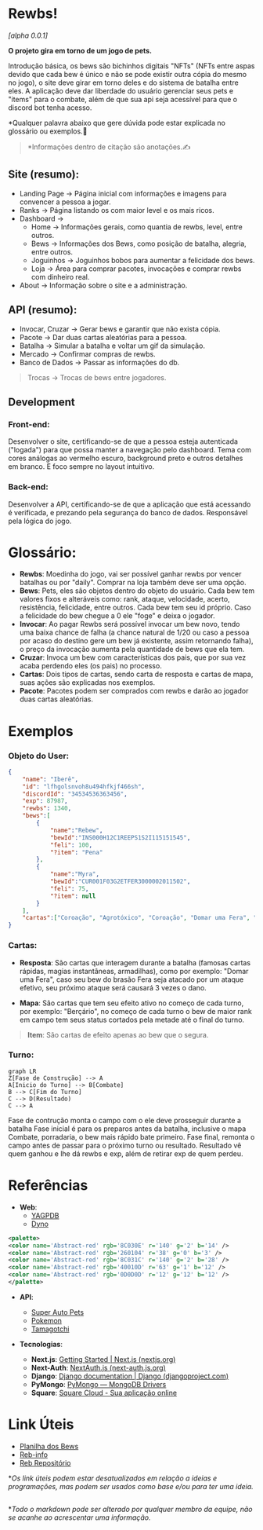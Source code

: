 # Rewbs! 
*[alpha 0.0.1]*

**O projeto gira em torno de um jogo de pets.**

Introdução básica, os bews são bichinhos digitais "NFTs" (NFTs entre aspas devido que cada bew é único e não se pode existir outra cópia do mesmo no jogo), o site deve girar em torno deles e do sistema de batalha entre eles. A aplicação deve dar liberdade do usuário gerenciar seus pets e "items" para o combate, além de que sua api seja acessível para que o discord bot tenha acesso.

*Qualquer palavra abaixo que gere dúvida pode estar explicada no glossário ou exemplos.🙂
>*Informações dentro de citação são anotações.✍

## Site (resumo):
- Landing Page -> Página inicial com informações e imagens para convencer a pessoa a jogar.
- Ranks -> Página listando os com maior level e os mais ricos.
- Dashboard ->
	 - Home -> Informações gerais, como quantia de rewbs, level, entre outros.
	 - Bews -> Informações dos Bews, como posição de batalha, alegria, entre outros.
	 - Joguinhos -> Joguinhos bobos para aumentar a felicidade dos bews.
	 - Loja -> Área para comprar pacotes, invocações e comprar rewbs com dinheiro real.
- About -> Informação sobre o site e a administração.

## API (resumo):
- Invocar, Cruzar ->  Gerar bews e garantir que não exista cópia.
- Pacote -> Dar duas cartas aleatórias para a pessoa.
- Batalha -> Simular a batalha e voltar um gif da simulação.
- Mercado -> Confirmar compras de rewbs.
- Banco de Dados -> Passar as informações do db.
> Trocas -> Trocas de bews entre jogadores.

## Development

### Front-end:
Desenvolver o site, certificando-se de que a pessoa esteja autenticada ("logada") para que possa manter a navegação pelo dashboard. Tema com cores análogas ao vermelho escuro, background preto e outros detalhes em branco. E foco sempre no layout intuitivo.  

### Back-end:
Desenvolver a API, certificando-se de que a aplicação que está acessando é verificada, e prezando pela segurança do banco de dados. Responsável pela lógica do jogo.

# Glossário:
- **Rewbs**: Moedinha do jogo, vai ser possível ganhar rewbs por vencer batalhas ou por "daily". Comprar na loja também deve ser uma opção.
- **Bews**: Pets, eles são objetos dentro do objeto do usuário. Cada bew tem valores fixos e alteráveis como: rank, ataque, velocidade, acerto, resistência, felicidade, entre outros. Cada bew tem seu id próprio. Caso a felicidade do bew chegue a 0 ele "foge" e deixa o jogador.
- **Invocar**: Ao pagar Rewbs será possível invocar um bew novo, tendo uma baixa chance de falha (a chance natural de 1/20 ou caso a pessoa por acaso do destino gere um bew já existente, assim retornando falha), o preço da invocação aumenta pela quantidade de bews que ela tem.
- **Cruzar**: Invoca um bew com características dos pais, que por sua vez acaba perdendo eles (os pais) no processo. 
- **Cartas**: Dois tipos de cartas, sendo carta de resposta e cartas de mapa, suas ações são explicadas nos exemplos.
- **Pacote**: Pacotes podem ser comprados com rewbs e darão ao jogador duas cartas aleatórias.

# Exemplos
### Objeto do User:
```json
{
	"name": "Iberê",
	"id": "lfhgolsnvoh8u494hfkjf466sh",
	"discordId": "34534536363456",
	"exp": 87987,
	"rewbs": 1340,
	"bews":[
		{
			"name":"Rebew", 
			"bewId":"INS000H12C1REEPS1S2I115151545", 
			"feli": 100,
			"?item": "Pena"
		},
		{
			"name":"Myra", 
			"bewId":"CUR001F03G2ETFER3000002011502", 
			"feli": 75,
			"?item": null
		}
	],
	"cartas":["Coroação", "Agrotóxico", "Coroação", "Domar uma Fera", "Berçário"]
}
```
### Cartas:
- **Resposta**: São cartas que interagem durante a batalha (famosas cartas rápidas, magias instantâneas, armadilhas), como por exemplo: "Domar uma Fera", caso seu bew do brasão Fera seja atacado por um ataque efetivo, seu próximo ataque será causará 3 vezes o dano.

- **Mapa**: São cartas que tem seu efeito ativo no começo de cada turno, por exemplo: "Berçário", no começo de cada turno o bew de maior rank em campo tem seus status cortados pela metade até o final do turno.

> **Item**: São cartas de efeito apenas ao bew que o segura.  

### Turno:
```mermaid
graph LR
Z[Fase de Construção] --> A
A[Inicio do Turno] --> B[Combate]
B --> C[Fim do Turno]
C --> D(Resultado)
C --> A
```
Fase de contrução monta o campo com o ele deve prosseguir durante a batalha
Fase inicial é para os preparos antes da batalha, inclusive o mapa
Combate, porradaria, o bew mais rápido bate primeiro.
Fase final, remonta o campo antes de passar para o próximo turno ou resultado.
Resultado vê quem ganhou e lhe dá rewbs e exp, além de retirar exp de quem perdeu.

# Referências
- **Web**:
	- [YAGPDB](https://yagpdb.xyz/)
	- [Dyno](https://dyno.gg/)
``` xml
<palette>
<color name='Abstract-red' rgb='8C030E' r='140' g='2' b='14' />
<color name='Abstract-red' rgb='260104' r='38' g='0' b='3' />
<color name='Abstract-red' rgb='8C031C' r='140' g='2' b='28' />
<color name='Abstract-red' rgb='40010D' r='63' g='1' b='12' />
<color name='Abstract-red' rgb='0D0D0D' r='12' g='12' b='12' />
</palette>
```

- **API**:
	- [Super Auto Pets](https://teamwood.itch.io/super-auto-pets)
	- [Pokemon](https://pokemon.com)
	- [Tamagotchi](https://pt.wikipedia.org/wiki/Tamagotchi)

- **Tecnologias**:
	- **Next.js**: [Getting Started | Next.js (nextjs.org)](https://nextjs.org/docs/getting-started)
	- **Next-Auth**: [NextAuth.js (next-auth.js.org)](https://next-auth.js.org/)
	- **Django**: [Django documentation | Django (djangoproject.com)](https://docs.djangoproject.com/en/4.1/)
	- **PyMongo**: [PyMongo — MongoDB Drivers](https://www.mongodb.com/docs/drivers/pymongo/)
	- **Square**: [Square Cloud - Sua aplicação online](https://squarecloud.app/)

# Link Úteis
- [Planilha dos Bews](https://docs.google.com/spreadsheets/d/1JtYD7HOH2AdcL9KxdH-sBE2PINgIFIMStCfiCNTYXjk/edit?usp=sharing)
- [Reb-info](https://discord.gg/ZgTjANdwcS)
- [Reb Repositório](https://github.com/WilckerK/reb)

**Os link úteis podem estar desatualizados em relação a ideias e programações, mas podem ser usados como base e/ou para ter uma ideia.*
##
**Todo o markdown pode ser alterado por qualquer membro da equipe, não se acanhe ao acrescentar uma informação.*
